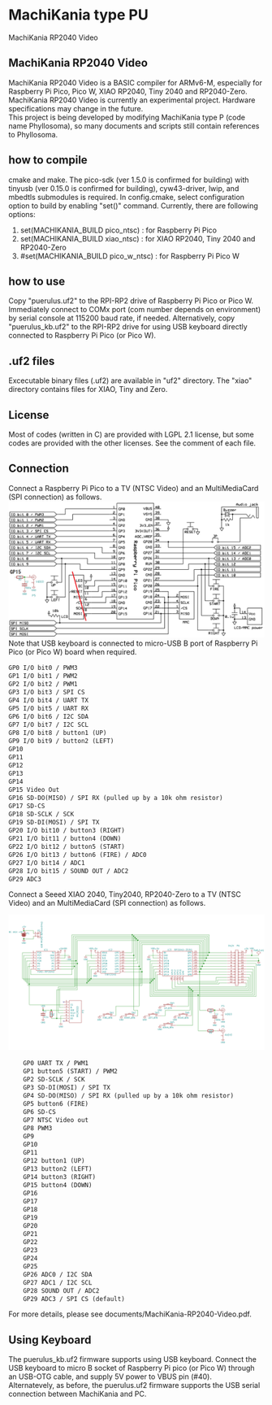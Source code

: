 # MachiKania type PU
MachiKania RP2040 Video

## MachiKania RP2040 Video
MachiKania RP2040 Video is a BASIC compiler for ARMv6-M, especially for Raspberry Pi Pico, Pico W, XIAO RP2040, Tiny 2040 and RP2040-Zero.  
MachiKania RP2040 Video is currently an experimental project. Hardware specifications may change in the future.  
This project is being developed by modifying MachiKania type P (code name Phyllosoma), so many documents and scripts still contain references to Phyllosoma.

## how to compile
cmake and make. The pico-sdk (ver 1.5.0 is confirmed for building) with tinyusb (ver 0.15.0 is confirmed for building), cyw43-driver, lwip, and mbedtls submodules is required. In config.cmake, select configuration option to build by enabling "set()" command. Currently, there are following options:  
  
1. set(MACHIKANIA_BUILD pico_ntsc) : for Raspberry Pi Pico
2. set(MACHIKANIA_BUILD xiao_ntsc) : for XIAO RP2040, Tiny 2040 and RP2040-Zero
3. #set(MACHIKANIA_BUILD pico_w_ntsc) : for Raspberry Pi Pico W

## how to use
Copy "puerulus.uf2" to the RPI-RP2 drive of Raspberry Pi Pico or Pico W. Immediately connect to COMx port (com number depends on environment) by serial console at 115200 baud rate, if needed. Alternatively, copy "puerulus_kb.uf2" to the RPI-RP2 drive for using USB keyboard directly connected to Raspberry Pi Pico (or Pico W).
  
## .uf2 files
Excecutable binary files (.uf2) are available in "uf2" directory. The "xiao" directory contains files for XIAO, Tiny and Zero.  

## License
Most of codes (written in C) are provided with LGPL 2.1 license, but some codes are provided with the other licenses. See the comment of each file.

## Connection
Connect a Raspberry Pi Pico to a TV (NTSC Video) and an MultiMediaCard (SPI connection) as follows.
![schematic.png](documents/shematic.png)  
Note that USB keyboard is connected to micro-USB B port of Raspberry Pi Pico (or Pico W) board when required.

```console
GP0 I/O bit0 / PWM3
GP1 I/O bit1 / PWM2
GP2 I/O bit2 / PWM1
GP3 I/O bit3 / SPI CS
GP4 I/O bit4 / UART TX
GP5 I/O bit5 / UART RX
GP6 I/O bit6 / I2C SDA
GP7 I/O bit7 / I2C SCL
GP8 I/O bit8 / button1 (UP)
GP9 I/O bit9 / button2 (LEFT)
GP10 
GP11 
GP12 
GP13 
GP14 
GP15 Video Out
GP16 SD-DO(MISO) / SPI RX (pulled up by a 10k ohm resistor)
GP17 SD-CS
GP18 SD-SCLK / SCK
GP19 SD-DI(MOSI) / SPI TX
GP20 I/O bit10 / button3 (RIGHT)
GP21 I/O bit11 / button4 (DOWN)
GP22 I/O bit12 / button5 (START)
GP26 I/O bit13 / button6 (FIRE) / ADC0
GP27 I/O bit14 / ADC1
GP28 I/O bit15 / SOUND OUT / ADC2
GP29 ADC3
```
  
Connect a Seeed XIAO 2040, Tiny2040, RP2040-Zero to a TV (NTSC Video) and an MultiMediaCard (SPI connection) as follows.

![schematic_xiao.png](documents/schematic_xiao.png)  
```console
	GP0 UART TX / PWM1
	GP1 button5 (START) / PWM2
	GP2 SD-SCLK / SCK
	GP3 SD-DI(MOSI) / SPI TX
	GP4 SD-DO(MISO) / SPI RX (pulled up by a 10k ohm resistor)
	GP5 button6 (FIRE)
	GP6 SD-CS
	GP7 NTSC Video out
	GP8 PWM3
	GP9
	GP10
	GP11
	GP12 button1 (UP)
	GP13 button2 (LEFT)
	GP14 button3 (RIGHT)
	GP15 button4 (DOWN)
	GP16
	GP17
	GP18
	GP19
	GP20
	GP21
	GP22
	GP23
	GP24
	GP25
	GP26 ADC0 / I2C SDA
	GP27 ADC1 / I2C SCL
	GP28 SOUND OUT / ADC2
	GP29 ADC3 / SPI CS (default)
```
For more details, please see documents/MachiKania-RP2040-Video.pdf.

## Using Keyboard
The puerulus_kb.uf2 firmware supports using USB keyboard. Connect the USB keyboard to micro B socket of Raspberry Pi pico (or Pico W) through an USB-OTG cable, and supply 5V power to VBUS pin (#40).  
Alternatevely, as before, the puerulus.uf2 firmware supports the USB serial connection between MachiKania and PC.
